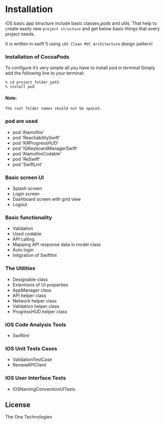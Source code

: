 Installation
==========================

iOS basic app structure include basic classes,pods and utils. That help to create easily new `project structure` and get below basic things that every project needs.

It is written in swift 5 using `iOS Clean MVC Architecture` design pattern!

### Installation of CocoaPods

To configure it’s very simple all you have to install pod in terminal
Simply add the following line to your terminal:

```
% cd project_folder_path
% install pod
```
#### Note: 
```
The root folder names should not be spaced.
```

### pod are used
* pod 'Alamofire'
* pod 'ReachabilitySwift'
* pod 'KRProgressHUD'
* pod 'IQKeyboardManagerSwift'
* pod 'AlamofireCodable'
* pod 'ReSwift'
* pod 'SwiftLint'

### Basic screen UI  
* Splash screen
* Login screen
* Dashboard screen with grid view 
* Logout

### Basic functionality
* Validation
* Used codable
* API calling
* Mapping API response data in model class
* Auto login
* Intigration of Swiftlint

### The Utilities
* Designable class
* Extentions of UI properties
* AppManager class
* API helper class
* Network helper class
* Validation helper class
* ProgressHUD helper class

### iOS Code Analysis Tools
* Swiftlint

### IOS Unit Tests Cases
* ValidationTestCase
* ReviewAPIClient

### IOS User Interface Tests
* IOSNamingConventionUITests

License
----
The One Technologies
